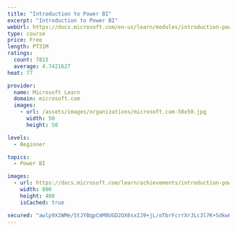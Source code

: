 ```yaml
---
title: "Introduction to Power BI"
excerpt: "Introduction to Power BI"
webUrl: https://docs.microsoft.com/en-us/learn/modules/introduction-power-bi/
type: course
price: Free
length: PT31M
ratings:
  count: 7815
  average: 4.7421627
heat: 77

provider:
  name: Microsoft Learn
  domain: microsoft.com
  images:
    - url: /assets/images/organizations/microsoft.com-50x50.jpg
      width: 50
      height: 50

levels:
  - Beginner

topics:
  - Power BI

images:
  - url: https://docs.microsoft.com/learn/achievements/introduction-power-bi-social.png
    width: 800
    height: 400
    isCached: true

secured: "awlp9X2WMe/StJYBqpCmM0UGD2OX6sxIJ9+jL/oTbrFcrrXrJLc3l7K+SdkwGMzpSK5UCVDHNgWvNtgAXbN8UxtLK1aShKWtLxlZmqovEIc4MncI/4uB8DsI69QtTEc4HnQr0fbynkkOGxi7n9yuaV7ZKWqlyO2OFsSrPkY8TDfy2b+SEruCr73G7XFpYKFkE7++ZXMVf+/da0eckYKp0Mn19+o9wBUEUHMr5ms47rpLP1FJH3doUupys13xowMNfvJMQw8D3XN/U9BGtPQQPiwycCPZr2KWkHjiU/UX/RZfBxzbga1aG7tH2Tm35VyulRiFHCZQaFjctCKCnq6nMG1voN0W//7eo4hy9ipj3xNdHe8O+efOtkURSTY13ex8h8dVVCCabIWwWIbYy5yH7yjsIA7uwMuel1BOr8VmnAQ=;WuFYO5fZvNBoCsh18ee9wQ=="
---
```


